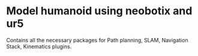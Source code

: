 # Model humanoid using neobotix and ur5

Contains all the necessary packages for Path planning, SLAM, Navigation Stack, Kinematics plugins.